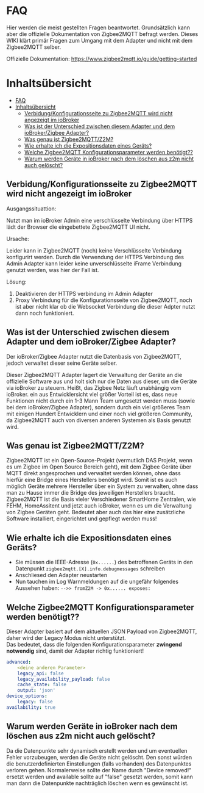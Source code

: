 # FAQ

Hier werden die meist gestellten Fragen beantwortet. Grundsätzlich kann aber die offizielle Dokumentation von Zigbee2MQTT befragt werden. 
Dieses WIKI klärt primär Fragen zum Umgang mit dem Adapter und nicht mit dem Zigbee2MQTT selber.

Offizielle Dokumentation: https://www.zigbee2mqtt.io/guide/getting-started

# Inhaltsübersicht
- [FAQ](#faq)
- [Inhaltsübersicht](#inhaltsübersicht)
  - [Verbidung/Konfigurationsseite zu Zigbee2MQTT wird nicht angezeigt im ioBroker ](#verbidungkonfigurationsseite-zu-zigbee2mqtt-wird-nicht-angezeigt-im-iobroker-)
  - [Was ist der Unterschied zwischen diesem Adapter und dem ioBroker/Zigbee Adapter? ](#was-ist-der-unterschied-zwischen-diesem-adapter-und-dem-iobrokerzigbee-adapter-)
  - [Was genau ist Zigbee2MQTT/Z2M? ](#was-genau-ist-zigbee2mqttz2m-)
  - [Wie erhalte ich die Expositionsdaten eines Geräts? ](#wie-erhalte-ich-die-expositionsdaten-eines-geräts-)
  - [Welche Zigbee2MQTT Konfigurationsparameter werden benötigt?? ](#welche-zigbee2mqtt-konfigurationsparameter-werden-benötigt-)
  - [Warum werden Geräte in ioBroker nach dem löschen aus z2m nicht auch gelöscht? ](#warum-werden-geräte-in-iobroker-nach-dem-löschen-aus-z2m-nicht-auch-gelöscht-)


## Verbidung/Konfigurationsseite zu Zigbee2MQTT wird nicht angezeigt im ioBroker <a name="1"></a>
Ausgangssituattion:

Nutzt man im ioBroker Admin eine verschlüsselte Verbindung über HTTPS lädt der Browser die eingebettete Zigbee2MQTT UI nicht.

Ursache:

Leider kann in Zigbee2MQTT (noch) keine Verschlüsselte Verbindung konfigurirt werden. Durch die Verwendung der HTTPS Verbindung des Admin Adapter kann leider keine unverschlüsselte iFrame Verbindung genutzt werden, was hier der Fall ist.

Lösung:
1. Deaktivieren der HTTPS verbindung im Admin Adapter
2. Proxy Verbindung für die Konfigurationsseite von Zigbee2MQTT, noch ist aber nicht klar ob die Websocket Verbindung die dieser Adpter nutzt dann noch funktioniert.

## Was ist der Unterschied zwischen diesem Adapter und dem ioBroker/Zigbee Adapter? <a name="2"></a>
Der ioBroker/Zigbee Adapter nutzt die Datenbasis von Zigbee2MQTT, jedoch verwaltet dieser seine Geräte selber.

Dieser Zigbee2MQTT Adapter lagert die Verwaltung der Geräte an die offizielle Software aus und holt sich nur die Daten aus dieser, um die Geräte via ioBroker zu steuern. 
Heißt, das Zigbee Netz läuft unabhängig vom ioBroker. ein aus Entwicklersicht viel größer Vorteil ist es, dass neue Funktionen nicht durch ein 1-3 Mann Team umgesetzt werden muss (sowie bei dem ioBroker/Zigbee Adapter), sondern durch ein viel größeres Team mit einigen Hundert Entwicklern und einer noch viel größeren Community, da Zigbee2MQTT auch von diversen anderen Systemen als Basis genutzt wird. 

## Was genau ist Zigbee2MQTT/Z2M? <a name="3"></a>
Zigbee2MQTT ist ein Open-Source-Projekt (vermutlich DAS Projekt, wenn es um Zigbee im Open Source Bereich geht), mit dem Zigbee Geräte über MQTT direkt angesprochen und verwaltet werden können, ohne dass hierfür eine Bridge eines Herstellers benötigt wird. Somit ist es auch möglich Geräte mehrere Hersteller über ein System zu verwalten, ohne dass man zu Hause immer die Bridge des jeweiligen Herstellers braucht. 
Zigbee2MQTT ist die Basis vieler Verschiedener SmartHome Zentralen, wie FEHM, HomeAssitent und jetzt auch ioBroker, wenn es um die Verwaltung von Zigbee Geräten geht.
Bedeutet aber auch das hier eine zusätzliche Software installiert, eingerichtet und gepflegt werden muss!

## Wie erhalte ich die Expositionsdaten eines Geräts? <a name="4"></a>

- Sie müssen die IEEE-Adresse (`0x......`) des betroffenen Geräts in den Datenpunkt `zigbee2mqtt.[X].info.debugmessages` schreiben
- Anschliesed den Adapter neustarten
- Nun tauchen im Log Warnmeldungen auf die ungefähr folgendes Aussehen haben: `-->> fromZ2M -> 0x...... exposes:`

## Welche Zigbee2MQTT Konfigurationsparameter werden benötigt?? <a name="5"></a>

Dieser Adapter basiert auf dem aktuellen JSON Payload von Zigbee2MQTT, daher wird der Legacy Modus nicht unterstützt.  
Das bedeutet, dass die folgenden Konfigurationsparameter **zwingend notwendig** sind, damit der Adapter richtig funktioniert!

```yaml
advanced:
    <deine anderen Parameter>
    legacy_api: false
    legacy_availability_payload: false
    cache_state: false
    output: 'json'
device_options:
    legacy: false
availability: true
```


## Warum werden Geräte in ioBroker nach dem löschen aus z2m nicht auch gelöscht? <a name="5"></a>
Da die Datenpunkte sehr dynamisch erstellt werden und um eventuellen Fehler vorzubeugen, werden die Geräte nicht gelöscht. Den sonst würden die benutzerdefinierten Einstellungen (falls vorhanden) des Datenpunktes verloren gehen.
Normalerweise sollte der Name durch "Device removed!" ersetzt werden und available sollte auf "false" gesetzt werden, somit kann man dann die Datenpunkte nachträglich löschen wenn es gewünscht ist.

